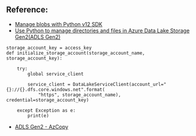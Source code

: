 
## Reference:   
- [Manage blobs with Python v12 SDK](https://docs.microsoft.com/en-us/azure/storage/blobs/storage-quickstart-blobs-python?tabs=environment-variable-windows)
- [Use Python to manage directories and files in Azure Data Lake Storage Gen2(ADLS Gen2)](https://docs.microsoft.com/en-us/azure/storage/blobs/data-lake-storage-directory-file-acl-python)
```
storage_account_key = access_key
def initialize_storage_account(storage_account_name, storage_account_key):
    
    try:  
        global service_client

        service_client = DataLakeServiceClient(account_url="{}://{}.dfs.core.windows.net".format(
            "https", storage_account_name), credential=storage_account_key)
    
    except Exception as e:
        print(e)
```

- [ADLS Gen2 - AzCopy](https://docs.microsoft.com/en-us/azure/storage/common/storage-use-azcopy-blobs-copy?toc=%2Fazure%2Fstorage%2Fblobs%2Ftoc.json)
